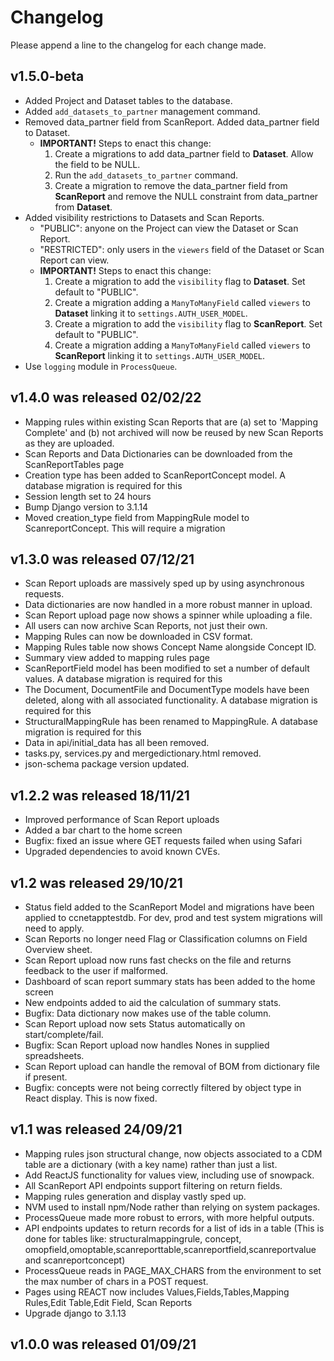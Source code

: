 # Changelog

Please append a line to the changelog for each change made.

## v1.5.0-beta
* Added Project and Dataset tables to the database.
* Added `add_datasets_to_partner` management command.
* Removed data_partner field from ScanReport. Added data_partner field to Dataset.
  * __IMPORTANT!__ Steps to enact this change:
    1. Create a migrations to add data_partner field to __Dataset__. Allow the field to be NULL.
    2. Run the `add_datasets_to_partner` command.
    3. Create a migration to remove the data_partner field from __ScanReport__ and remove the NULL constraint from data_partner from __Dataset__.
* Added visibility restrictions to Datasets and Scan Reports.
  * "PUBLIC": anyone on the Project can view the Dataset or Scan Report.
  * "RESTRICTED": only users in the `viewers` field of the Dataset or Scan Report can view.
  * __IMPORTANT!__ Steps to enact this change:
    1. Create a migration to add the `visibility` flag to __Dataset__. Set default to "PUBLIC".
    2. Create a migration adding a `ManyToManyField` called `viewers` to __Dataset__ linking it to `settings.AUTH_USER_MODEL`.
    3. Create a migration to add the `visibility` flag to __ScanReport__. Set default to "PUBLIC".
    4. Create a migration adding a `ManyToManyField` called `viewers` to __ScanReport__ linking it to `settings.AUTH_USER_MODEL`.
* Use `logging` module in `ProcessQueue`.

## v1.4.0 was released 02/02/22
* Mapping rules within existing Scan Reports that are (a) set to 'Mapping Complete' and (b) not 
  archived will now be reused by new Scan Reports as they are uploaded.
* Scan Reports and Data Dictionaries can be downloaded from the ScanReportTables page
* Creation type has been added to ScanReportConcept model. A database migration is required for this
* Session length set to 24 hours
* Bump Django version to 3.1.14
* Moved creation_type field from MappingRule model to ScanreportConcept. This will require a migration

## v1.3.0 was released 07/12/21
* Scan Report uploads are massively sped up by using asynchronous requests.
* Data dictionaries are now handled in a more robust manner in upload.
* Scan Report upload page now shows a spinner while uploading a file.
* All users can now archive Scan Reports, not just their own.
* Mapping Rules can now be downloaded in CSV format.
* Mapping Rules table now shows Concept Name alongside Concept ID.
* Summary view added to mapping rules page
* ScanReportField model has been modified to set a number of default values. A database migration is required for this
* The Document, DocumentFile and DocumentType models have been deleted, along with all associated functionality. A database migration is required for this
* StructuralMappingRule has been renamed to MappingRule. A database migration is required for this
* Data in api/initial_data has all been removed.
* tasks.py, services.py and mergedictionary.html removed.
* json-schema package version updated.

## v1.2.2 was released 18/11/21
* Improved performance of Scan Report uploads
* Added a bar chart to the home screen
* Bugfix: fixed an issue where GET requests failed when using Safari
* Upgraded dependencies to avoid known CVEs. 

## v1.2 was released 29/10/21
* Status field added to the ScanReport Model and migrations have been applied to ccnetapptestdb. For dev, prod and test system migrations will need to apply. 
* Scan Reports no longer need Flag or Classification columns on Field Overview sheet.
* Scan Report upload now runs fast checks on the file and returns feedback to the user if malformed.
* Dashboard of scan report summary stats has been added to the home screen
* New endpoints added to aid the calculation of summary stats.
* Bugfix: Data dictionary now makes use of the table column.
* Scan Report upload now sets Status automatically on start/complete/fail.
* Bugfix: Scan Report upload now handles Nones in supplied spreadsheets.
* Scan Report upload can handle the removal of BOM from dictionary file if present.
* Bugfix: concepts were not being correctly filtered by object type in React display. This is now fixed.

## v1.1 was released 24/09/21
* Mapping rules json structural change, now objects associated to a CDM table are a dictionary (with a key name) rather than just a list.
* Add ReactJS functionality for values view, including use of snowpack.
* All ScanReport API endpoints support filtering on return fields.
* Mapping rules generation and display vastly sped up.
* NVM used to install npm/Node rather than relying on system packages.
* ProcessQueue made more robust to errors, with more helpful outputs.
* API endpoints updates to return records for a list of ids in a table (This is done for tables like: structuralmappingrule, concept, omopfield,omoptable,scanreporttable,scanreportfield,scanreportvalue and scanreportconcept)
* ProcessQueue reads in PAGE_MAX_CHARS from the environment to set the max number of chars in a POST request.
* Pages using REACT now includes Values,Fields,Tables,Mapping Rules,Edit Table,Edit Field, Scan Reports
* Upgrade django to 3.1.13

## v1.0.0 was released 01/09/21
